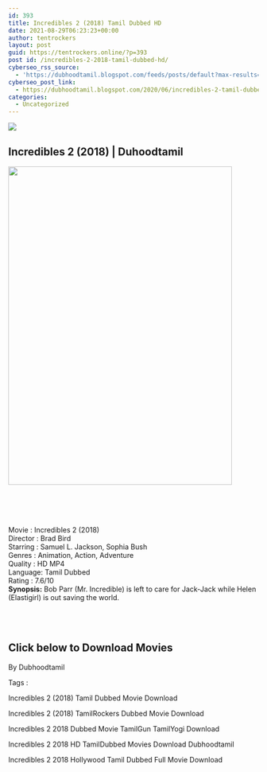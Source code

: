 ```yaml
---
id: 393
title: Incredibles 2 (2018) Tamil Dubbed HD
date: 2021-08-29T06:23:23+00:00
author: tentrockers
layout: post
guid: https://tentrockers.online/?p=393
post id: /incredibles-2-2018-tamil-dubbed-hd/
cyberseo_rss_source:
  - 'https://dubhoodtamil.blogspot.com/feeds/posts/default?max-results=150&start-index=151'
cyberseo_post_link:
  - https://dubhoodtamil.blogspot.com/2020/06/incredibles-2-tamil-dubbed-hd.html
categories:
  - Uncategorized
---
```

<div class="media_block">
  <img src="https://1.bp.blogspot.com/-NAiJs5FgcoQ/Xu2LSN7yUmI/AAAAAAAABeI/3KIlqCQxCUQAktWgyntD0gTbphEvYWwkQCNcBGAsYHQ/s72-c/72c34a0afa1fc926598fc2fae48f9b4f.jpg" class="media_thumbnail" />
</div>

<div dir="ltr" trbidi="on" readability="14.034246575342">
  <h2>
    <span>Incredibles 2 (2018) | Duhoodtamil</span>
  </h2>
  
  <div class="separator">
    <a href="https://1.bp.blogspot.com/-NAiJs5FgcoQ/Xu2LSN7yUmI/AAAAAAAABeI/3KIlqCQxCUQAktWgyntD0gTbphEvYWwkQCNcBGAsYHQ/s1600/72c34a0afa1fc926598fc2fae48f9b4f.jpg" imageanchor="1"><img loading="lazy" border="0" data-original-height="1600" data-original-width="1132" height="640" src="https://1.bp.blogspot.com/-NAiJs5FgcoQ/Xu2LSN7yUmI/AAAAAAAABeI/3KIlqCQxCUQAktWgyntD0gTbphEvYWwkQCNcBGAsYHQ/s640/72c34a0afa1fc926598fc2fae48f9b4f.jpg" width="450" /></a>
  </div>
  
  <p>
    <span><br /></span><br /> <span><br /></span><br /> <span>Movie<span> </span>:<span> </span>Incredibles 2 (2018)</span><br /><span>Director<span> </span>:<span> </span>Brad Bird</span><br /><span>Starring<span> </span>:<span> </span>Samuel L. Jackson, Sophia Bush</span><br /><span>Genres</span><span> </span><span>:</span><span> </span><span>Animation, Action, Adventure</span><br /><span>Quality<span> </span>:<span> </span>HD MP4</span><br /><span>Language:<span> </span>Tamil Dubbed</span><br /><span>Rating<span> </span>:<span> </span>7.6/10</span><br /><span><b>Synopsis:</b> Bob Parr (Mr. Incredible) is left to care for Jack-Jack while Helen (Elastigirl) is out saving the world.</span><br /><span><br /></span><br /> <span><br /></span>
  </p>
  
  <h2>
    <span>Click below to Download Movies</span>
  </h2>
  
  <p>
    <span>By Dubhoodtamil</span>
  </p>
  
  <p>
    <span>Tags :</span>
  </p>
  
  <p>
    <span>Incredibles 2 (2018) Tamil Dubbed Movie Download</span>
  </p>
  
  <p>
    <span>Incredibles 2 (2018) TamilRockers Dubbed Movie Download</span>
  </p>
  
  <p>
    <span>Incredibles 2 2018 Dubbed Movie TamilGun TamilYogi Download</span>
  </p>
  
  <p>
    <span>Incredibles 2 2018 HD TamilDubbed Movies Download Dubhoodtamil</span>
  </p>
  
  <p>
    <span>Incredibles 2 2018 Hollywood Tamil Dubbed Full Movie Download</span>
  </p>
</div>